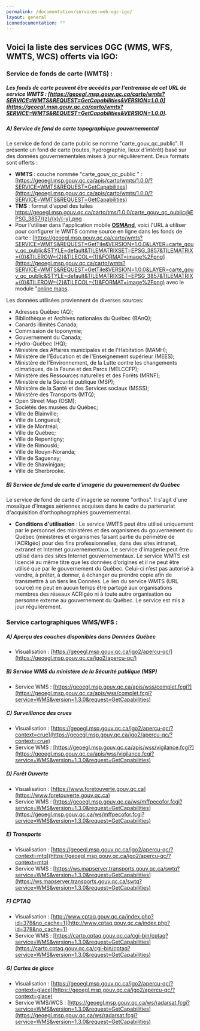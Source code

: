```yaml
---
permalink: /documentation/services-web-ogc-igo/
layout: general
iconedocumentation: ""
---
```


## Voici la liste des services OGC (WMS, WFS, WMTS, WCS) offerts via IGO:

### [<a id="ServicesWMTS"></a>](#ServicesWMTS) Service de fonds de carte (WMTS) : 
##### Les fonds de carte peuvent être accédés par l'entremise de cet URL de service WMTS : [https://geoegl.msp.gouv.qc.ca/carto/wmts?SERVICE=WMTS&REQUEST=GetCapabilities&VERSION=1.0.0](https://geoegl.msp.gouv.qc.ca/carto/wmts?SERVICE=WMTS&REQUEST=GetCapabilities&VERSION=1.0.0).

##### A) [<a id="ServicesWMTS-A"></a>](#carte_publique) Service de fond de carte topographique gouvernemental
Le service de fond de carte public se nomme "carte_gouv_qc_public". Il présente un fond de carte (routes, hydrographie, lieux d'intérêt) basé sur des données gouvernementales mises à jour régulièrement.  Deux formats sont offerts :
+ <b>WMTS</b> : couche nommée "carte_gouv_qc_public " : [https://geoegl.msp.gouv.qc.ca/apis/carto/wmts/1.0.0/?SERVICE=WMTS&REQUEST=GetCapabilities](https://geoegl.msp.gouv.qc.ca/apis/carto/wmts/1.0.0/?SERVICE=WMTS&REQUEST=GetCapabilities)
+ <b>TMS</b> : format d'appel des tuiles https://geoegl.msp.gouv.qc.ca/carto/tms/1.0.0/carte_gouv_qc_public@EPSG_3857/{z}/{x}/{-y}.png
+ Pour l'utiliser dans l'application mobile **[OSMAnd](https://osmand.net/)**, voici l'URL à utiliser pour configurer le WMTS comme source en ligne dans les fonds de carte : [https://geoegl.msp.gouv.qc.ca/carto/wmts?SERVICE=WMTS&REQUEST=GetTile&VERSION=1.0.0&LAYER=carte_gouv_qc_public&STYLE=default&TILEMATRIXSET=EPSG_3857&TILEMATRIX={0}&TILEROW={2}&TILECOL={1}&FORMAT=image%2Fpng](https://geoegl.msp.gouv.qc.ca/carto/wmts?SERVICE=WMTS&REQUEST=GetTile&VERSION=1.0.0&LAYER=carte_gouv_qc_public&STYLE=default&TILEMATRIXSET=EPSG_3857&TILEMATRIX={0}&TILEROW={2}&TILECOL={1}&FORMAT=image%2Fpng) avec le module "[online maps](https://osmand.net/features/online-maps-plugin).

Les données utilisées proviennent de diverses sources:
+ Adresses Québec (AQ);
+ Bibliothèque et Archives nationales du Québec (BAnQ);
+ Canards illimités Canada;
+ Commission de toponymie;
+ Gouvernement du Canada;
+ Hydro-Québec (HQ);
+ Ministère des Affaires municipales et de l'Habitation (MAMH);
+ Ministère de l'Éducation et de l'Enseignement supérieur (MEES);
+ Ministère de l'Environnement, de la Lutte contre les changements climatiques, de la Faune et des Parcs (MELCCFP);
+ Ministère des Ressources naturelles et des Forêts (MRNF);
+ Ministère de la Sécurité publique (MSP);
+ Ministère de la Santé et des Services sociaux (MSSS);
+ Ministère des Transports (MTQ);
+ Open Street Map (OSM);
+ Sociétés des musées du Québec;
+ Ville de Blainville;
+ Ville de Longueuil;
+ Ville de Montréal;
+ Ville de Québec;
+ Ville de Repentigny;
+ Ville de Rimouski;
+ Ville de Rouyn-Noranda;
+ Ville de Saguenay;
+ Ville de Shawinigan;
+ Ville de Sherbrooke.

##### B) [<a id="ServicesWMTS-B"></a>](#imagerie)Service de fond de carte d'imagerie du gouvernement du Québec
Le service de fond de carte d'imagerie se nomme "orthos". Il s'agit d'une mosaïque d'images aériennes acquises dans le cadre du partenariat d'acquisition d'orthophographies gouvernemental.
+ <b>Conditions d'utilisation</b> : Le service WMTS peut être utilisé uniquement par le personnel des ministères et des organismes du gouvernement du Québec (ministères et organismes faisant partie du périmètre de l’ACRIgéo) pour des fins professionnelles, dans des sites intranet, extranet et Internet gouvernementaux. Le service d'imagerie peut être utilisé dans des sites Internet gouvernementaux. Le service WMTS est licencié au même titre que les données d’origines et il ne peut être utilisé que par le gouvernement du Québec. Celui-ci n’est pas autorisé à vendre, à prêter, à donner, à échanger ou prendre copie afin de transmettre à un tiers les Données. Le lien du service WMTS (URL source) ne peut en aucun temps être partagé aux organisations membres des réseaux ACRIgéo ni à toute autre organisation ou personne externe au gouvernement du Québec. Le service est mis à jour régulièrement.


### [<a id="ServicesWeb"></a>](#ServicesWeb) Service cartographiques WMS/WFS : 

##### A) [<a id="ServicesWeb-A"></a>](#donneesqc)Aperçu des couches disponibles dans Données Québec
+ Visualisation : [https://geoegl.msp.gouv.qc.ca/igo2/apercu-qc/](https://geoegl.msp.gouv.qc.ca/igo2/apercu-qc/)

##### B) [<a id="ServicesWeb-B"></a>](#servmsp)Service WMS du ministère de la Sécurité publique (MSP)
+ Service WMS : [https://geoegl.msp.gouv.qc.ca/apis/wss/complet.fcgi?](https://geoegl.msp.gouv.qc.ca/apis/wss/complet.fcgi?service=WMS&version=1.3.0&request=GetCapabilities)

##### C) [<a id="ServicesWeb-C"></a>](#vigilance)Surveillance des crues
+ Visualisation : [https://geoegl.msp.gouv.qc.ca/igo2/apercu-qc/?context=crue](https://geoegl.msp.gouv.qc.ca/igo2/apercu-qc/?context=crue)<br/>
+ Service WMS : [https://geoegl.msp.gouv.qc.ca/apis/wss/vigilance.fcgi?](https://geoegl.msp.gouv.qc.ca/apis/wss/vigilance.fcgi?service=WMS&version=1.3.0&request=GetCapabilities)

##### D) [<a id="ServicesWeb-D"></a>](#foretouverte)Forêt Ouverte  
+ Visualisation : [https://www.foretouverte.gouv.qc.ca](https://www.foretouverte.gouv.qc.ca)<br/>
+ Service WMS : [https://geoegl.msp.gouv.qc.ca/ws/mffpecofor.fcgi?service=WMS&version=1.3.0&request=GetCapabilities](https://geoegl.msp.gouv.qc.ca/ws/mffpecofor.fcgi?service=WMS&version=1.3.0&request=GetCapabilities)

##### E) [<a id="ServicesWeb-E"></a>](#transport)Transports  
+ Visualisation : [https://geoegl.msp.gouv.qc.ca/igo2/apercu-qc/?context=mtq](https://geoegl.msp.gouv.qc.ca/igo2/apercu-qc/?context=mtq)<br/>  
+ Service WMS : [https://ws.mapserver.transports.gouv.qc.ca/swtq?service=WMS&version=1.3.0&request=GetCapabilities](https://ws.mapserver.transports.gouv.qc.ca/swtq?service=WMS&version=1.3.0&request=GetCapabilities) 

##### F) [<a id="ServicesWeb-F"></a>](#cptaq)CPTAQ  
+ Visualisation : [http://www.cptaq.gouv.qc.ca/index.php?id=378&no_cache=1](http://www.cptaq.gouv.qc.ca/index.php?id=378&no_cache=1)<br/>  
+ Service WMS : [https://carto.cptaq.gouv.qc.ca/cgi-bin/cptaq?service=WMS&version=1.3.0&request=GetCapabilities](https://carto.cptaq.gouv.qc.ca/cgi-bin/cptaq?service=WMS&version=1.3.0&request=GetCapabilities)  

##### G) [<a id="ServicesWeb-G"></a>](#glace)Cartes de glace  
+ Visualisation : [https://geoegl.msp.gouv.qc.ca/igo2/apercu-qc/?context=glace](https://geoegl.msp.gouv.qc.ca/igo2/apercu-qc/?context=glace)<br/>
+ Service WMS/WCS : [https://geoegl.msp.gouv.qc.ca/ws/radarsat.fcgi?service=WMS&version=1.3.0&request=GetCapabilities](https://geoegl.msp.gouv.qc.ca/ws/radarsat.fcgi?service=WMS&version=1.3.0&request=GetCapabilities)